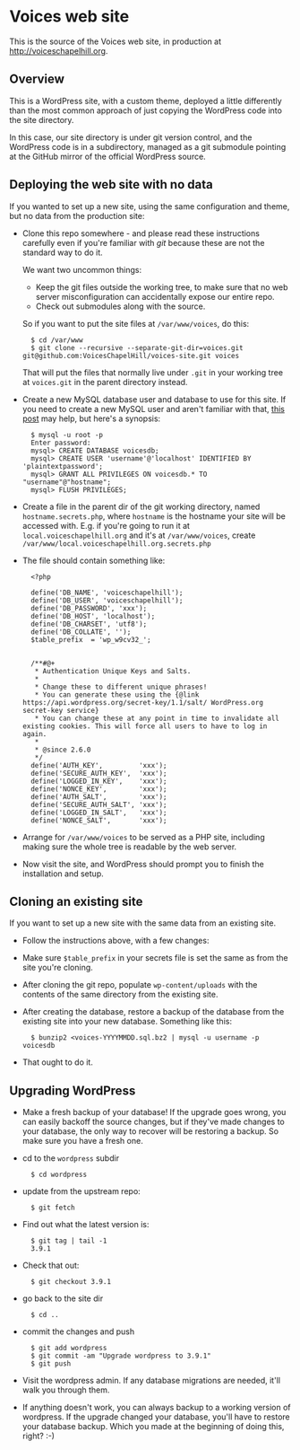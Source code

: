 Voices web site
===============

This is the source of the Voices web site, in production at
http://voiceschapelhill.org.

Overview
--------

This is a WordPress site, with a custom theme, deployed a little differently
than the most common approach of just copying the WordPress code into the
site directory.

In this case, our site directory is under git version control, and the
WordPress code is in a subdirectory, managed as a git submodule pointing
at the GitHub mirror of the official WordPress source.

Deploying the web site with no data
-----------------------------------

If you wanted to set up a new site, using the same configuration and theme, but
no data from the production site:

* Clone this repo somewhere - and please read these instructions carefully even
  if you're familiar with _git_ because these are not the standard way to do it.

  We want two uncommon things:

  * Keep the git files outside the working tree, to make sure that no
    web server misconfiguration can accidentally expose our entire repo.
  * Check out submodules along with the source.

  So if you want to put the site files at `/var/www/voices`, do this:

        $ cd /var/www
        $ git clone --recursive --separate-git-dir=voices.git git@github.com:VoicesChapelHill/voices-site.git voices

  That will put the files that normally live under `.git` in your working tree
  at `voices.git` in the parent directory instead.

* Create a new MySQL database user and database to use for this site. If you need to create a new MySQL user and aren't familiar with that, [this post](https://codex.wordpress.org/Installing_WordPress#Using_the_MySQL_Client) may help, but here's a synopsis:

        $ mysql -u root -p
        Enter password:
        mysql> CREATE DATABASE voicesdb;
        mysql> CREATE USER 'username'@'localhost' IDENTIFIED BY 'plaintextpassword';
        mysql> GRANT ALL PRIVILEGES ON voicesdb.* TO "username"@"hostname";
        mysql> FLUSH PRIVILEGES;

* Create a file in the parent dir of the git working directory, named `hostname.secrets.php`,
  where `hostname` is the hostname your site will be accessed with. E.g. if you're going
  to run it at `local.voiceschapelhill.org` and it's at `/var/www/voices`, create
  `/var/www/local.voiceschapelhill.org.secrets.php`
* The file should contain something like:

        <?php

        define('DB_NAME', 'voiceschapelhill');
        define('DB_USER', 'voiceschapelhill');
        define('DB_PASSWORD', 'xxx');
        define('DB_HOST', 'localhost');
        define('DB_CHARSET', 'utf8');
        define('DB_COLLATE', '');
        $table_prefix  = 'wp_w9cv32_';


        /**#@+
         * Authentication Unique Keys and Salts.
         *
         * Change these to different unique phrases!
         * You can generate these using the {@link https://api.wordpress.org/secret-key/1.1/salt/ WordPress.org secret-key service}
         * You can change these at any point in time to invalidate all existing cookies. This will force all users to have to log in again.
         *
         * @since 2.6.0
         */
        define('AUTH_KEY',         'xxx');
        define('SECURE_AUTH_KEY',  'xxx');
        define('LOGGED_IN_KEY',    'xxx');
        define('NONCE_KEY',        'xxx');
        define('AUTH_SALT',        'xxx');
        define('SECURE_AUTH_SALT', 'xxx');
        define('LOGGED_IN_SALT',   'xxx');
        define('NONCE_SALT',       'xxx');

* Arrange for `/var/www/voices` to be served as a PHP site, including making sure the whole tree
  is readable by the web server.
* Now visit the site, and WordPress should prompt you to finish the installation
  and setup.

Cloning an existing site
------------------------

If you want to set up a new site with the same data from an existing site.

* Follow the instructions above, with a few changes:
* Make sure `$table_prefix` in your secrets file is set the same as from
  the site you're cloning.
* After cloning the git repo, populate `wp-content/uploads` with the contents
  of the same directory from the existing site.
* After creating the database, restore a backup of the database from the
  existing site into your new database. Something like this:

        $ bunzip2 <voices-YYYYMMDD.sql.bz2 | mysql -u username -p voicesdb

* That ought to do it.

Upgrading WordPress
-------------------

* Make a fresh backup of your database! If the upgrade goes wrong, you can
  easily backoff the source changes, but if they've made changes to your
  database, the only way to recover will be restoring a backup.  So make
  sure you have a fresh one.
* cd to the `wordpress` subdir

        $ cd wordpress

* update from the upstream repo:

        $ git fetch

* Find out what the latest version is:

        $ git tag | tail -1
        3.9.1

* Check that out:

        $ git checkout 3.9.1

* go back to the site dir

        $ cd ..

* commit the changes and push

        $ git add wordpress
        $ git commit -am "Upgrade wordpress to 3.9.1"
        $ git push

* Visit the wordpress admin. If any database migrations are needed, it'll
  walk you through them.

* If anything doesn't work, you can always backup to a working version
  of wordpress. If the upgrade changed your database, you'll have to restore
  your database backup. Which you made at the beginning of doing this, right? :-)
